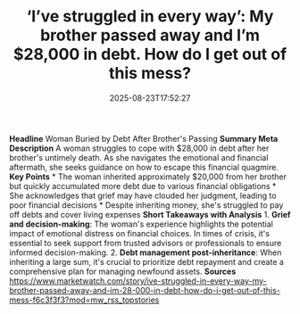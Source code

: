 ﻿---
title: "‘I’ve struggled in every way’: My brother passed away and I’m $28,000 in debt. How do I get out of this mess?"
date: "2025-08-23T17:52:27"
category: "Markets"
summary: ""
slug: "ive struggled in every way my brother passed away and im 280"
source_urls:
  - "https://www.marketwatch.com/story/ive-struggled-in-every-way-my-brother-passed-away-and-im-28-000-in-debt-how-do-i-get-out-of-this-mess-f6c3f3f3?mod=mw_rss_topstories"
seo:
  title: "‘I’ve struggled in every way’: My brother passed away and I’m $28,000 in debt. How do I get out of this mess? | Hash n Hedge"
  description: ""
  keywords: ["news", "markets", "brief"]
---
**Headline** Woman Buried by Debt After Brother's Passing  **Summary Meta Description** A woman struggles to cope with $28,000 in debt after her brother's untimely death. As she navigates the emotional and financial aftermath, she seeks guidance on how to escape this financial quagmire.  **Key Points**  * The woman inherited approximately $20,000 from her brother but quickly accumulated more debt due to various financial obligations * She acknowledges that grief may have clouded her judgment, leading to poor financial decisions * Despite inheriting money, she's struggled to pay off debts and cover living expenses  **Short Takeaways with Analysis**  1. **Grief and decision-making**: The woman's experience highlights the potential impact of emotional distress on financial choices. In times of crisis, it's essential to seek support from trusted advisors or professionals to ensure informed decision-making. 2. **Debt management post-inheritance**: When inheriting a large sum, it's crucial to prioritize debt repayment and create a comprehensive plan for managing newfound assets.  **Sources** https://www.marketwatch.com/story/ive-struggled-in-every-way-my-brother-passed-away-and-im-28-000-in-debt-how-do-i-get-out-of-this-mess-f6c3f3f3?mod=mw_rss_topstories 
